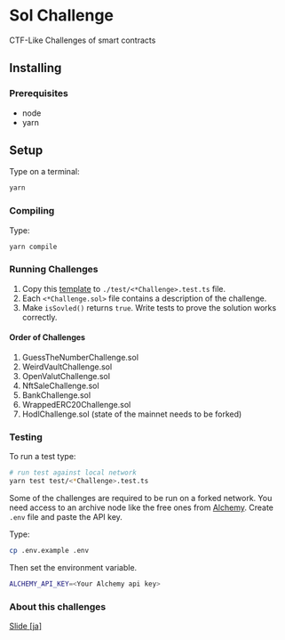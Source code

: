 # Sol Challenge

CTF-Like Challenges of smart contracts

## Installing

### Prerequisites

- node
- yarn

## Setup

Type on a terminal:

```bash
yarn
```

### Compiling

Type:

```bash
yarn compile
```

### Running Challenges

1. Copy this [template](./test/template.test.ts) to `./test/<*Challenge>.test.ts` file.
2. Each `<*Challenge.sol>` file contains a description of the challenge.
3. Make `isSovled()` returns `true`. Write tests to prove the solution works correctly.

#### Order of Challenges

1. GuessTheNumberChallenge.sol
2. WeirdVaultChallenge.sol
3. OpenValutChallenge.sol
4. NftSaleChallenge.sol
5. BankChallenge.sol
6. WrappedERC20Challenge.sol
7. HodlChallenge.sol (state of the mainnet needs to be forked)

### Testing

To run a test type:

```bash
# run test against local network
yarn test test/<*Challenge>.test.ts
```

Some of the challenges are required to be run on a forked network. You need access to an archive node like the free ones from [Alchemy](https://alchemyapi.io/). Create `.env` file and paste the API key.

Type:

```bash
cp .env.example .env
```

Then set the environment variable.

```bash
ALCHEMY_API_KEY=<Your Alchemy api key>
```

### About this challenges

[Slide [ja]](https://docs.google.com/presentation/d/17FKtVC1S29WFnQjq92_SiqGIS6EGuslHsUfuNv-NlXU/edit?usp=sharing)
